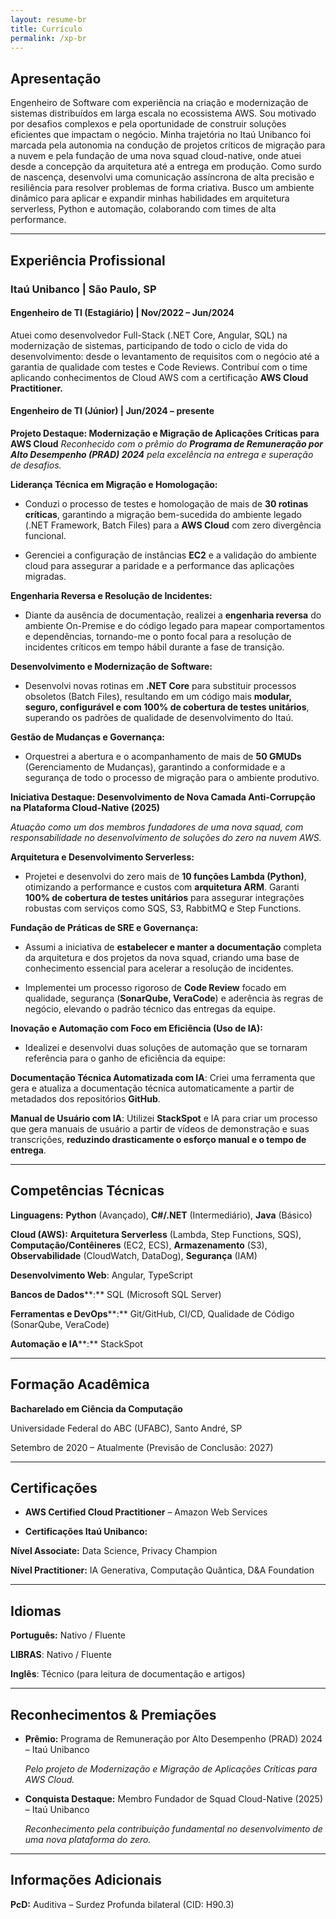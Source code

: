```yaml
---
layout: resume-br
title: Currículo
permalink: /xp-br
---
```

## **Apresentação**

Engenheiro de Software com experiência na criação e modernização de sistemas distribuídos em
larga escala no ecossistema AWS. Sou motivado por desafios complexos e pela oportunidade de
construir soluções eficientes que impactam o negócio. Minha trajetória no Itaú Unibanco foi
marcada pela autonomia na condução de projetos críticos de migração para a nuvem e pela
fundação de uma nova squad cloud-native, onde atuei desde a concepção da arquitetura até a
entrega em produção. Como surdo de nascença, desenvolvi uma comunicação assíncrona de alta
precisão e resiliência para resolver problemas de forma criativa. Busco um ambiente dinâmico para
aplicar e expandir minhas habilidades em arquitetura serverless, Python e automação, colaborando
com times de alta performance.

---
## **Experiência Profissional**

### **Itaú Unibanco | São Paulo, SP**
#### **Engenheiro de TI (Estagiário) | Nov/2022 – Jun/2024**

Atuei como desenvolvedor Full-Stack (.NET Core, Angular, SQL) na modernização de sistemas, participando de todo o ciclo de vida do desenvolvimento: desde o levantamento de requisitos com o negócio até a garantia de qualidade com testes e Code Reviews. Contribuí com o time aplicando conhecimentos de Cloud AWS com a certificação **AWS Cloud Practitioner.**

#### **Engenheiro de TI (Júnior) | Jun/2024 – presente**

**Projeto Destaque: Modernização e Migração de Aplicações Críticas para AWS Cloud**
_Reconhecido com o prêmio do **Programa de Remuneração por Alto Desempenho (PRAD) 2024** pela excelência na entrega e superação de desafios._

**Liderança Técnica em Migração e Homologação:**

- Conduzi o processo de testes e homologação de mais de **30 rotinas críticas**, garantindo a migração bem-sucedida do ambiente legado (.NET Framework, Batch Files) para a **AWS Cloud** com zero divergência funcional.

- Gerenciei a configuração de instâncias **EC2** e a validação do ambiente cloud para assegurar a paridade e a performance das aplicações migradas.

**Engenharia Reversa e Resolução de Incidentes:**

- Diante da ausência de documentação, realizei a **engenharia reversa** do ambiente On-Premise e do código legado para mapear comportamentos e dependências, tornando-me o ponto focal para a resolução de incidentes críticos em tempo hábil durante a fase de transição.

**Desenvolvimento e Modernização de Software:**

- Desenvolvi novas rotinas em **.NET Core** para substituir processos obsoletos (Batch Files), resultando em um código mais **modular, seguro, configurável e com 100% de cobertura de testes unitários**, superando os padrões de qualidade de desenvolvimento do Itaú.

**Gestão de Mudanças e Governança:**

- Orquestrei a abertura e o acompanhamento de mais de **50 GMUDs** (Gerenciamento de Mudanças), garantindo a conformidade e a segurança de todo o processo de migração para o ambiente produtivo.

**Iniciativa Destaque: Desenvolvimento de Nova Camada Anti-Corrupção na Plataforma Cloud-Native (2025)**

_Atuação como um dos membros fundadores de uma nova squad, com responsabilidade no desenvolvimento de soluções do zero na nuvem AWS._

**Arquitetura e Desenvolvimento Serverless:**

- Projetei e desenvolvi do zero mais de **10 funções Lambda (Python)**, otimizando a performance e custos com **arquitetura ARM**. Garanti **100% de cobertura de testes unitários** para assegurar integrações robustas com serviços como SQS, S3, RabbitMQ e Step Functions.

**Fundação de Práticas de SRE e Governança:**

- Assumi a iniciativa de **estabelecer e manter a documentação** completa da arquitetura e dos projetos da nova squad, criando uma base de conhecimento essencial para acelerar a resolução de incidentes.

- Implementei um processo rigoroso de **Code Review** focado em qualidade, segurança (**SonarQube, VeraCode**) e aderência às regras de negócio, elevando o padrão técnico das entregas da equipe.

**Inovação e Automação com Foco em Eficiência (Uso de IA):**

- Idealizei e desenvolvi duas soluções de automação que se tornaram referência para o ganho de eficiência da equipe:

**Documentação Técnica Automatizada com IA**: Criei uma ferramenta que gera e atualiza a documentação técnica automaticamente a partir de metadados dos repositórios **GitHub**.

**Manual de Usuário com IA**: Utilizei **StackSpot** e IA para criar um processo que gera manuais de usuário a partir de vídeos de demonstração e suas transcrições, **reduzindo drasticamente o esforço manual e o tempo de entrega**.

---
## **Competências Técnicas**

**Linguagens:** **Python** (Avançado), **C#/.NET** (Intermediário), **Java** (Básico)

**Cloud (AWS):** **Arquitetura Serverless** (Lambda, Step Functions, SQS), **Computação/Contêineres** (EC2, ECS), **Armazenamento** (S3), **Observabilidade** (CloudWatch, DataDog), **Segurança** (IAM)

**Desenvolvimento Web**: Angular, TypeScript

**Bancos de Dados****:** SQL (Microsoft SQL Server)

**Ferramentas e DevOps****:** Git/GitHub, CI/CD, Qualidade de Código (SonarQube, VeraCode)

**Automação e IA****:** StackSpot

---
## **Formação Acadêmica**

**Bacharelado em Ciência da Computação**

Universidade Federal do ABC (UFABC), Santo André, SP

Setembro de 2020 – Atualmente (Previsão de Conclusão: 2027)

---
## **Certificações**

- **AWS Certified Cloud Practitioner** – Amazon Web Services

- **Certificações Itaú Unibanco:**

**Nível Associate:** Data Science, Privacy Champion

**Nível Practitioner:** IA Generativa, Computação Quântica, D&A Foundation

---
## **Idiomas**

**Português:** Nativo / Fluente

**LIBRAS**: Nativo / Fluente

**Inglês**: Técnico (para leitura de documentação e artigos)

---
## **Reconhecimentos & Premiações**

- **Prêmio:** Programa de Remuneração por Alto Desempenho (PRAD) 2024 – Itaú Unibanco

    _Pelo projeto de Modernização e Migração de Aplicações Críticas para AWS Cloud._

- **Conquista Destaque:** Membro Fundador de Squad Cloud-Native (2025) – Itaú Unibanco

    _Reconhecimento pela contribuição fundamental no desenvolvimento de uma nova plataforma do zero._

---
## **Informações Adicionais**

**PcD:** Auditiva – Surdez Profunda bilateral (CID: H90.3)
